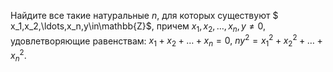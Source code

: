Найдите все такие натуральные $n$, для которых существуют $ x_1,x_2,\ldots,x_n,y\in\mathbb{Z}$, причем $x_1,x_2,\ldots,x_n,y\neq 0$, удовлетворяющие равенствам: $x_1 + x_2 + \ldots + x_n = 0,$ $ny^2 = x_1^2 + x_2^2 + \ldots + x_n^2.$